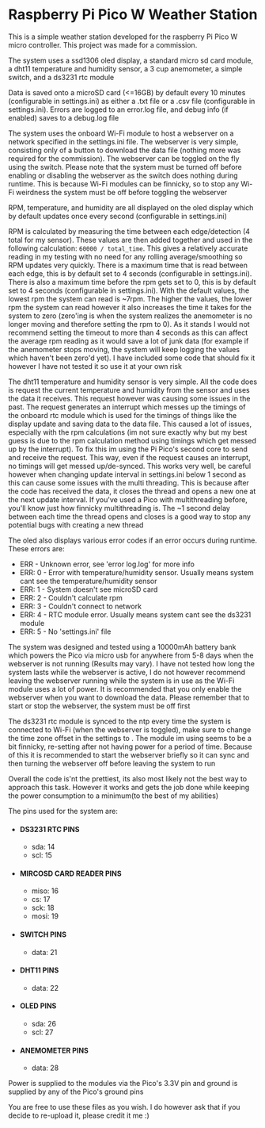 # Raspberry Pi Pico W Weather Station

This is a simple weather station developed for the raspberry Pi Pico W micro controller. This project was made for a commission. 

The system uses a ssd1306 oled display, a standard micro sd card module, a dht11 temperature and humidity sensor, a 3 cup anemometer, a simple switch, and a ds3231 rtc module

Data is saved onto a microSD card (<=16GB) by default every 10 minutes (configurable in settings.ini) as either a .txt file or a .csv file (configurable in settings.ini). Errors are logged to an error.log file, and debug info (if enabled) saves to a debug.log file

The system uses the onboard Wi-Fi module to host a webserver on a network specified in the settings.ini file. The webserver is very simple, 
consisting only of a button to download the data file (nothing more was required for the commission). The webserver can be toggled on the fly using the switch. Please note that the system must be turned off before enabling or disabling the webserver as the switch does nothing during runtime. This is because Wi-Fi modules can be finnicky, so to stop any Wi-Fi weirdness the system must be off before toggling the webserver

RPM, temperature, and humidity are all displayed on the oled display which by default updates once every second (configurable in settings.ini)

RPM is calculated by measuring the time between each edge/detection (4 total for my sensor). These values are then added together and used in the following calculation: ```60000 / total_time```. This gives a relatively accurate reading in my testing with no need for any rolling average/smoothing so RPM updates very quickly. There is a maximum time that is read between each edge, this is by default set to 4 seconds (configurable in settings.ini). There is also a maximum time before the rpm gets set to 0, this is by default set to 4 seconds (configurable in settings.ini). With the default values, the lowest rpm the system can read is ~7rpm. The higher the values, the lower rpm the system can read however it also increases the time it takes for the system to zero (zero'ing is when the system realizes the anemometer is no longer moving and therefore setting the rpm to 0). As it stands I would not recommend setting the timeout to more than 4 seconds as this can affect the average rpm reading as it would save a lot of junk data (for example if the anemometer stops moving, the system will keep logging the values which haven't been zero'd yet). I have included some code that should fix it however I have not tested it so use it at your own risk

The dht11 temperature and humidity sensor is very simple. All the code does is request the current temperature and humidity from the sensor and uses the data it receives. This request however was causing some issues in the past. The request generates an interrupt which messes up the timings of the onboard rtc module which is used for the timings of things like the display update and saving data to the data file. This caused a lot of issues, especially with the rpm calculations (im not sure exactly why but my best guess is due to the rpm calculation method using timings which get messed up by the interrupt). To fix this im using the Pi Pico's second core to send and receive the request. This way, even if the request causes an interrupt, no timings will get messed up/de-synced. This works very well, be careful however when changing update interval in settings.ini below 1 second as this can cause some issues with the multi threading. This is because after the code has received the data, it closes the thread and opens a new one at the next update interval. If you've used a Pico with multithreading before, you'll know just how finnicky multithreading is. The ~1 second delay between each time the thread opens and closes is a good way to stop any potential bugs with creating a new thread

The oled also displays various error codes if an error occurs during runtime. These errors are:
* ERR - Unknown error, see 'error log.log' for more info
* ERR: 0 - Error with temperature/humidity sensor. Usually means system cant see the temperature/humidity sensor
* ERR: 1 - System doesn't see microSD card
* ERR: 2 - Couldn't calculate rpm
* ERR: 3 - Couldn't connect to network
* ERR: 4 - RTC module error. Usually means system cant see the ds3231 module
* ERR: 5 - No 'settings.ini' file

The system was designed and tested using a 10000mAh battery bank which powers the Pico via micro usb for anywhere from 5-8 days when the webserver is not running (Results may vary). I have not tested how long the system lasts while the webserver is active, I do not however recommend leaving the webserver running while the system is in use as the Wi-Fi module uses a lot of power. It is recommended that you only enable the webserver when you want to download the data. Please remember that to start or stop the webserver, the system must be off first

The ds3231 rtc module is synced to the ntp every time the system is connected to Wi-Fi (when the webserver is toggled), make sure to change the time zone offset in the settings to . The module im using seems to be a bit finnicky, re-setting after not having power for a period of time. Because of this it is recommended to start the webserver briefly so it can sync and then turning the webserver off before leaving the system to run

Overall the code is'nt the prettiest, its also most likely not the best way to approach this task. However it works and gets the job done while keeping the power consumption to a minimum(to the best of my abilities)

The pins used for the system are:
* #### DS3231 RTC PINS
  * sda: 14
  * scl: 15
* #### MIRCOSD CARD READER PINS
  * miso: 16
  * cs: 17
  * sck: 18
  * mosi: 19
* #### SWITCH PINS
  * data: 21
* #### DHT11 PINS
  * data: 22
* #### OLED PINS
  * sda: 26
  * scl: 27
* #### ANEMOMETER PINS
  * data: 28

Power is supplied to the modules via the Pico's 3.3V pin and ground is supplied by any of the Pico's ground pins

You are free to use these files as you wish. I do however ask that if you decide to re-upload it, please credit it me :)